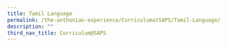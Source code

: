 ```yaml
---
title: Tamil Language
permalink: /the-anthonian-experience/CurriculumatSAPS/Tamil-Language/
description: ""
third_nav_title: Curriculum@SAPS
---
```

